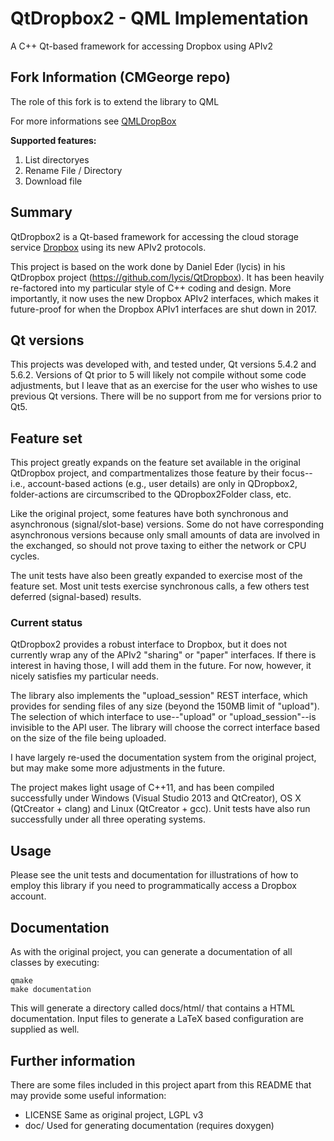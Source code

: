 # QtDropbox2 - QML Implementation
A C++ Qt-based framework for accessing Dropbox using APIv2

## Fork Information (CMGeorge repo)
The role of this fork is to extend the library to QML

For more informations see [QMLDropBox](https://github.com/CMGeorge/QMLDropBox)

**Supported features:**
1. List directoryes
2. Rename File / Directory
3. Download file


## Summary
QtDropbox2 is a Qt-based framework for accessing the cloud storage service
[Dropbox](http://www.dropbox.com) using its new APIv2 protocols.

This project is based on the work done by Daniel Eder (lycis) in his QtDropbox
project (https://github.com/lycis/QtDropbox).  It has been heavily re-factored
into my particular style of C++ coding and design.  More importantly, it now
uses the new Dropbox APIv2 interfaces, which makes it future-proof for when the
Dropbox APIv1 interfaces are shut down in 2017.

## Qt versions
This projects was developed with, and tested under, Qt versions 5.4.2 and 5.6.2.
Versions of Qt prior to 5 will likely not compile without some code adjustments,
but I leave that as an exercise for the user who wishes to use previous Qt
versions.  There will be no support from me for versions prior to Qt5.

## Feature set
This project greatly expands on the feature set available in the original
QtDropbox project, and compartmentalizes those feature by their focus--i.e.,
account-based actions (e.g., user details) are only in QDropbox2, folder-actions
are circumscribed to the QDropbox2Folder class, etc.

Like the original project, some features have both synchronous and asynchronous
(signal/slot-base) versions.  Some do not have corresponding asynchronous
versions because only small amounts of data are involved in the exchanged, so
should not prove taxing to either the network or CPU cycles.

The unit tests have also been greatly expanded to exercise most of the feature
set.  Most unit tests exercise synchronous calls, a few others test deferred
(signal-based) results.

### Current status
QtDropbox2 provides a robust interface to Dropbox, but it does not currently
wrap any of the APIv2 "sharing" or "paper" interfaces.  If there is interest
in having those, I will add them in the future.  For now, however, it nicely
satisfies my particular needs.

The library also implements the "upload_session" REST interface, which provides
for sending files of any size (beyond the 150MB limit of "upload").  The
selection of which interface to use--"upload" or "upload_session"--is invisible
to the API user.  The library will choose the correct interface based on the
size of the file being uploaded.

I have largely re-used the documentation system from the original project, but
may make some more adjustments in the future.

The project makes light usage of C++11, and has been compiled successfully
under Windows (Visual Studio 2013 and QtCreator), OS X (QtCreator + clang) and
Linux (QtCreator + gcc).  Unit tests have also run successfully under all three
operating systems.

## Usage
Please see the unit tests and documentation for illustrations of how to employ
this library if you need to programmatically access a Dropbox account.

## Documentation
As with the original project, you can generate a documentation of all classes
by executing:
    
    qmake
    make documentation

This will generate a directory called docs/html/ that contains a HTML
documentation. Input files to generate a LaTeX based configuration are supplied
as well.

## Further information
There are some files included in this project apart from this README that may
provide some useful information:

* LICENSE
  Same as original project, LGPL v3
* doc/
  Used for generating documentation (requires doxygen)
